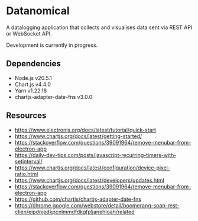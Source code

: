 # Datanomical  
A datalogging application that collects and visualises data sent via REST API or WebSocket API.  

Development is currently in progress.  

## Dependencies  
- Node.js v20.5.1  
- Chart.js v4.4.0  
- Yarn v1.22.18  
- chartjs-adapter-date-fns v3.0.0


## Resources  
- https://www.electronjs.org/docs/latest/tutorial/quick-start  
- https://www.chartjs.org/docs/latest/getting-started/  
- https://stackoverflow.com/questions/39091964/remove-menubar-from-electron-app  
- https://daily-dev-tips.com/posts/javascript-recurring-timers-with-setinterval/  
- https://www.chartjs.org/docs/latest/configuration/device-pixel-ratio.html  
- https://www.chartjs.org/docs/latest/developers/updates.html  
- https://stackoverflow.com/questions/39091964/remove-menubar-from-electron-app  
- https://github.com/chartjs/chartjs-adapter-date-fns  
- https://chrome.google.com/webstore/detail/boomerang-soap-rest-clien/eipdnjedkpcnlmmdfdkgfpljanehloah/related  